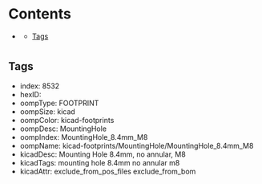 



Contents
========

* [](#)
	* [Tags](#tags)

# 

## Tags

- index: 8532
- hexID: 
- oompType: FOOTPRINT
- oompSize: kicad
- oompColor: kicad-footprints
- oompDesc: MountingHole
- oompIndex: MountingHole_8.4mm_M8
- oompName: kicad-footprints/MountingHole/MountingHole_8.4mm_M8
- kicadDesc: Mounting Hole 8.4mm, no annular, M8
- kicadTags: mounting hole 8.4mm no annular m8
- kicadAttr: exclude_from_pos_files exclude_from_bom
